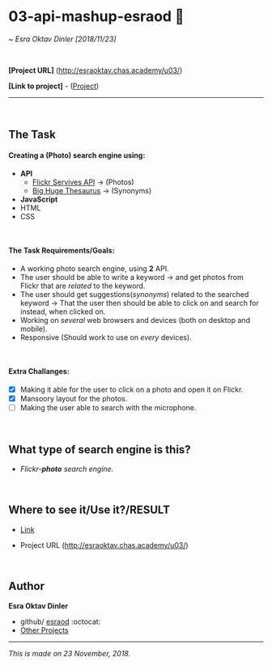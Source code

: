 # 03-api-mashup-esraod :page_facing_up:

~ *Esra Oktav Dinler [2018/11/23]*

</br>

**[Project URL]** (http://esraoktav.chas.academy/u03/)

**[Link to project]** - ([Project](http://esraoktav.chas.academy/u03/))

---------------------------------

</br>

## The Task

#### Creating a (Photo) search engine using:
- **API**
  - [Flickr Servives API](https://www.flickr.com/services/api/)  →  (Photos)
  - [Big Huge Thesaurus](https://words.bighugelabs.com/api.php)  →  (Synonyms)
- **JavaScript** 
- HTML
- CSS

</br>

#### The Task Requirements/Goals:


- A working photo search engine, using **2** API.
- The user should be able to write a keyword → and get photos from Flickr that are *related* to the keyword.
- The user should get suggestions(*synonyms*) related to the searched keyword → That the user then should be able to click on and search for instead, when clicked on.
- Working on *several* web browsers and devices (both on desktop and mobile).
- Responsive (Should work to use on *every* devices).


</br>

#### Extra Challanges:
- [x] Making it able for the user to click on a photo and open it on Flickr.
- [x] Mansoory layout for the photos.
- [ ] Making the user able to search with the microphone.

</br>

## What type of search engine is this?

- *Flickr-**photo** search engine.*


</br>

## Where to see it/Use it?/RESULT 
- [Link](http://esraoktav.chas.academy/u03/)

- Project URL (http://esraoktav.chas.academy/u03/)

</br>

## Author
**Esra Oktav Dinler**

- github/
[esraod](https://www.github.com/esraod) :octocat:
- [Other Projects](http://esraoktav.chas.academy/)


-------------------------------------------------------
*This is made on 23 November, 2018.*
